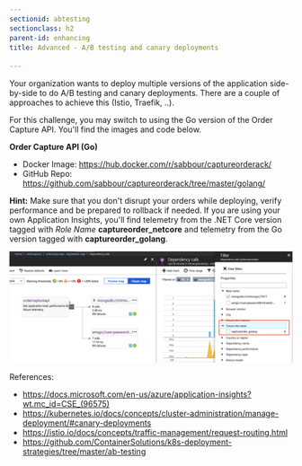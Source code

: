 ```yaml
---
sectionid: abtesting
sectionclass: h2
parent-id: enhancing
title: Advanced - A/B testing and canary deployments

---
```


Your organization wants to deploy multiple versions of the application side-by-side to do A/B testing and canary deployments. There are a couple of approaches to achieve this (Istio, Traefik, ..).

For this challenge, you may switch to using the Go version of the Order Capture API. You'll find the images and code below.

**Order Capture API (Go)**
- Docker Image: <https://hub.docker.com/r/sabbour/captureorderack/>
- GitHub Repo: <https://github.com/sabbour/captureorderack/tree/master/golang/>

**Hint:** Make sure that you don't disrupt your orders while deploying, verify performance and be prepared to rollback if needed. If you are using your own Application Insights, you'll find telemetry from the .NET Core version tagged with _Role Name_ **captureorder_netcore** and telemetry from the Go version tagged with **captureorder_golang**.

![](media/rolenametag.png)

 
References:
- <https://docs.microsoft.com/en-us/azure/application-insights?wt.mc_id=CSE_(96575)>
- <https://kubernetes.io/docs/concepts/cluster-administration/manage-deployment/#canary-deployments>
- <https://istio.io/docs/concepts/traffic-management/request-routing.html>
- <https://github.com/ContainerSolutions/k8s-deployment-strategies/tree/master/ab-testing>